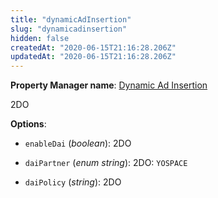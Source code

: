 ```yaml
---
title: "dynamicAdInsertion"
slug: "dynamicadinsertion"
hidden: false
createdAt: "2020-06-15T21:16:28.206Z"
updatedAt: "2020-06-15T21:16:28.206Z"
---
```

__Property Manager name__: [Dynamic Ad Insertion](https://control.akamai.com/wh/CUSTOMER/AKAMAI/en-US/WEBHELP/property-manager/property-manager-help/csh_lookup.html?id=PM_5024)

2DO

__Options__:

<div class="option" markdown="1" id="dynamicAdInsertion.enableDai" >

- `enableDai` (_boolean_): 2DO

</div>

<div class="option" markdown="1" id="dynamicAdInsertion.daiPartner" >

- `daiPartner` (_enum string_): 2DO: `YOSPACE`

</div>

<div class="option" markdown="1" id="dynamicAdInsertion.daiPolicy" >

- `daiPolicy` (_string_): 2DO

</div>

</div>

<div class="feature" data-feature="dynamicThroughtputOptimization" markdown="1">
